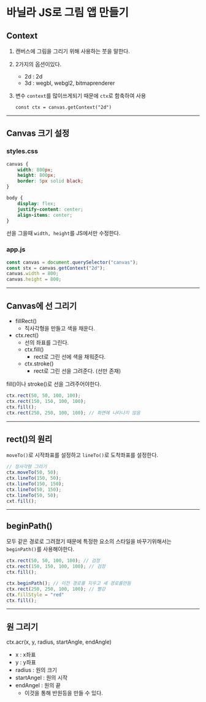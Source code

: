 # 바닐라 JS로 그림 앱 만들기

## Context

1.  캔버스에 그림을 그리기 위해 사용하는 붓을 말한다.
2.  2가지의 옵션이있다.
    - 2d : 2d
    - 3d : wegbl, webgl2, bitmaprenderer
3.  변수 `context`를 많이쓰게되기 때문에 `ctx`로 함축하여 사용

        const ctx = canvas.getContext("2d")

---

## Canvas 크기 설정

### styles.css

```css
canvas {
    width: 800px;
    height: 800px;
    border: 5px solid black;
}

body {
    display: flex;
    justify-content: center;
    align-items: center;
}
```

선을 그을때 `width, height`를 JS에서만 수정한다.

### app.js

```javascript
const canvas = document.querySelector("canvas");
const stx = canvas.getContext("2d");
canvas.width = 800;
canvas.height = 800;
```
---
## Canvas에 선 그리기
- fillRect()
    - 직사각형을 만들고 색을 채운다.
-   ctx.rect()
    -   선의 좌표를 그린다.
    -   ctx.fill()
        -   rect로 그린 선에 색을 채워준다.
    -   ctx.stroke()
        -   rect로 그린 선을 그려준다. (선만 존재)

fill()이나 stroke()로 선을 그려주어야한다.

```javascript
ctx.rect(50, 50, 100, 100);
ctx.rect(150, 150, 100, 100);
ctx.fill();
ctx.rect(250, 250, 100, 100); // 화면에 나타나지 않음
```
---
## rect()의 원리  
`moveTo()`로 시작좌표를 설정하고 `lineTo()`로 도착좌표를 설정한다.  
```javascript
// 정사각형 그리기
ctx.moveTo(50, 50);
ctx.lineTo(150, 50);
ctx.lineTo(150, 150);
ctx.lineTo(50, 150);
ctx.lineTo(50, 50);
cxt.fill();
```
---
## beginPath()
모두 같은 경로로 그려졌기 때문에 특정한 요소의 스타일을 바꾸기위해서는 `beginPath()`를 사용해야한다.
```javascript
ctx.rect(50, 50, 100, 100); // 검정
ctx.rect(150, 150, 100, 100); // 검정
ctx.fill();

ctx.beginPath(); // 이전 경로를 지우고 새 경로를만듬
ctx.rect(250, 250, 100, 100); // 빨강
ctx.fillStyle = "red"
ctx.fill();
```
---
## 원 그리기
ctx.acr(x, y, radius, startAngle, endAngle)
- x : x좌표
- y : y좌표
- radius : 원의 크기
- startAngel : 원의 시작
- endAngel : 원의 끝
    - 이것을 통해 반원등을 만들 수 있다.